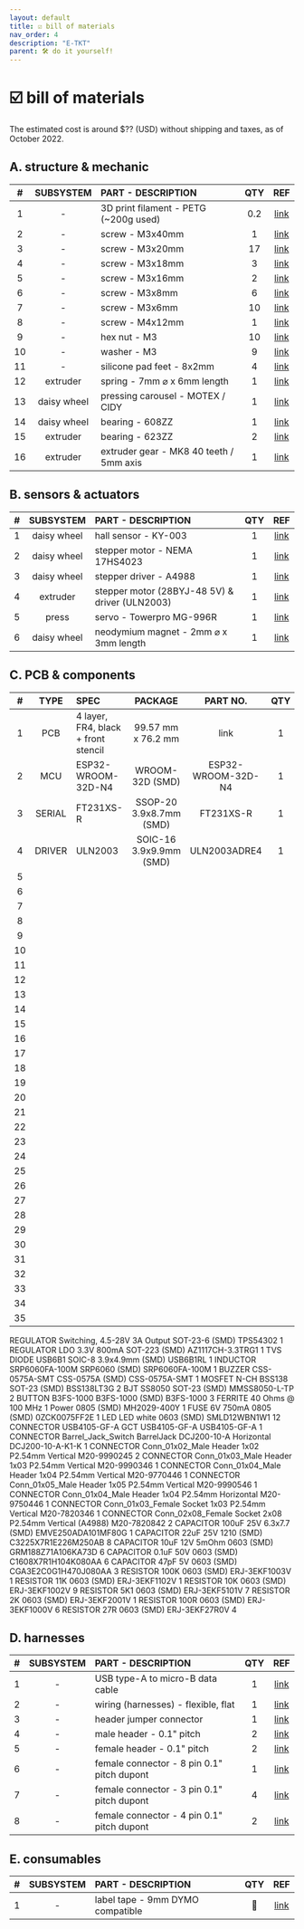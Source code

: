 ```yaml
---
layout: default
title: ☑️ bill of materials
nav_order: 4
description: "E-TKT"
parent: 🛠️ do it yourself!
---
```


# ☑️ **bill of materials**

The estimated cost is around $?? (USD) without shipping and taxes, as of October 2022.
 
## A. structure & mechanic
 
| # | SUBSYSTEM | PART - DESCRIPTION | QTY | REF | 
| :---: | :---: |  :--- | :---: | :---: |
| 1 | - | 3D print filament - PETG (~200g used) | 0.2 | [link](http://prusa3d.com/product/prusament-petg-jet-black-1kg/) |
| 2 | - | screw - M3x40mm | 1 | [link](http://aliexpress.com/item/2261799963738734.html) |
| 3 | - | screw - M3x20mm | 17 | [link](http://aliexpress.com/item/2261799963738734.html) |
| 4 | - | screw - M3x18mm | 3 | [link](http://aliexpress.com/item/2261799963738734.html) |
| 5 | - | screw - M3x16mm | 2 | [link](http://aliexpress.com/item/2261799963738734.html) |
| 6 | - | screw - M3x8mm | 6 | [link](http://aliexpress.com/item/2261799963738734.html) |
| 7 | - | screw - M3x6mm | 10 | [link](http://aliexpress.com/item/2261799963738734.html) |
| 8 | - | screw - M4x12mm | 1 | [link](http://aliexpress.com/item/2261799963738734.html) |
| 9 | - | hex nut - M3 | 10 | [link](http://aliexpress.com/item/1005001966426139.html) |
| 10 | - | washer - M3 | 9 | [link](http://aliexpress.com/item/3256801295230574.html) |
| 11 | - | silicone pad feet - 8x2mm | 4 | [link](http://aliexpress.com/item/2251832637568894.html) |
| 12 | extruder | spring - 7mm ⌀ x 6mm length | 1 | [link](http://aliexpress.com/item/4001179419287.html) |
| 13 | daisy wheel | pressing carousel - MOTEX / CIDY | 1 | [link](http://aliexpress.com/item/3256803798622137.html) |
| 14 | daisy wheel | bearing - 608ZZ | 1 | [link](http://aliexpress.com/item/1005001813219171.html) |
| 15 | extruder | bearing - 623ZZ | 2 | [link](http://aliexpress.com/item/1005001813219171.html) |
| 16 | extruder | extruder gear - MK8 40 teeth / 5mm axis | 1 | [link](http://aliexpress.com/item/2255800252771556.html) |

## B. sensors & actuators

| # | SUBSYSTEM | PART - DESCRIPTION | QTY | REF | 
| :---: | :---: |  :--- | :---: | :---: 
| 1 | daisy wheel | hall sensor - KY-003 | 1 | [link](http://aliexpress.com/item/2251832475321023.html) |
| 2 | daisy wheel | stepper motor - NEMA 17HS4023 | 1 | [link](http://aliexpress.com/item/2251832620474591.html) |
| 3 | daisy wheel | stepper driver - A4988 | 1 | [link](http://aliexpress.com/item/3256801435362018.html) |
| 4 | extruder | stepper motor (28BYJ-48 5V) & driver (ULN2003) | 1 | [link](http://aliexpress.com/item/1005003353402464.html) |
| 5 | press | servo - Towerpro MG-996R | 1 | [link](http://aliexpress.com/item/2251832857187114.html) |
| 6 | daisy wheel | neodymium magnet - 2mm ⌀ x 3mm length | 1 | [link](http://aliexpress.com/item/3256803632497346.html) |

## C. PCB & components

| # | TYPE | SPEC | PACKAGE | PART NO. | QTY |
| :---: | :---: |  :--- | :---: | :---: | :---: |
|  1 | PCB | 4 layer, FR4, black + front stencil | 99.57 mm x 76.2 mm | link | 1 |
|  2 | MCU | ESP32-WROOM-32D-N4 | WROOM-32D (SMD) | ESP32-WROOM-32D-N4 | 1 |
|  3 | SERIAL | FT231XS-R | SSOP-20 3.9x8.7mm (SMD) | FT231XS-R | 1 |
|  4 | DRIVER | ULN2003 | SOIC-16 3.9x9.9mm (SMD) | ULN2003ADRE4 | 1 |
|  5 |  |  |  |  |  |
|  6 |  |  |  |  |  |
|  7 |  |  |  |  |  |
|  8 |  |  |  |  |  |
|  9 |  |  |  |  |  |
| 10 |  |  |  |  |  |
| 11 |  |  |  |  |  |
| 12 |  |  |  |  |  |
| 13 |  |  |  |  |  |
| 14 |  |  |  |  |  |
| 15 |  |  |  |  |  |
| 16 |  |  |  |  |  |
| 17 |  |  |  |  |  |
| 18 |  |  |  |  |  |
| 19 |  |  |  |  |  |
| 20 |  |  |  |  |  |
| 21 |  |  |  |  |  |
| 22 |  |  |  |  |  |
| 23 |  |  |  |  |  |
| 24 |  |  |  |  |  |
| 25 |  |  |  |  |  |
| 26 |  |  |  |  |  |
| 27 |  |  |  |  |  |
| 28 |  |  |  |  |  |
| 29 |  |  |  |  |  |
| 30 |  |  |  |  |  |
| 31 |  |  |  |  |  |
| 32 |  |  |  |  |  |
| 33 |  |  |  |  |  |
| 34 |  |  |  |  |  |
| 35 |  |  |  |  |  |


REGULATOR	Switching, 4.5-28V 3A Output	SOT-23-6 (SMD)	TPS54302	1
REGULATOR	LDO 3.3V 800mA	SOT-223 (SMD)	AZ1117CH-3.3TRG1	1
TVS DIODE	USB6B1	SOIC-8 3.9x4.9mm (SMD)	USB6B1RL	1
INDUCTOR	SRP6060FA-100M	SRP6060 (SMD)	SRP6060FA-100M	1
BUZZER	CSS-0575A-SMT	CSS-0575A (SMD)	CSS-0575A-SMT	1
MOSFET N-CH	BSS138	SOT-23 (SMD)	BSS138LT3G	2
BJT	SS8050	SOT-23 (SMD)	MMSS8050-L-TP	2
BUTTON	B3FS-1000	B3FS-1000 (SMD)	B3FS-1000	3
FERRITE	40 Ohms @ 100 MHz 1 Power	0805 (SMD)	MH2029-400Y	1
FUSE	6V 750mA	0805 (SMD)	0ZCK0075FF2E	1
LED	LED white	0603 (SMD)	SMLD12WBN1W1	12
CONNECTOR	USB4105-GF-A	GCT USB4105-GF-A	USB4105-GF-A	1
CONNECTOR	Barrel_Jack_Switch	BarrelJack DCJ200-10-A Horizontal	DCJ200-10-A-K1-K	1
CONNECTOR	Conn_01x02_Male	Header 1x02 P2.54mm Vertical	M20-9990245	2
CONNECTOR	Conn_01x03_Male	Header 1x03 P2.54mm Vertical	M20-9990346	1
CONNECTOR	Conn_01x04_Male	Header 1x04 P2.54mm Vertical	M20-9770446	1
CONNECTOR	Conn_01x05_Male	Header 1x05 P2.54mm Vertical	M20-9990546	1
CONNECTOR	Conn_01x04_Male	Header 1x04 P2.54mm Horizontal	M20-9750446	1
CONNECTOR	Conn_01x03_Female	Socket 1x03 P2.54mm Vertical	M20-7820346	1
CONNECTOR	Conn_02x08_Female	Socket 2x08 P2.54mm Vertical (A4988)	M20-7820842	2
CAPACITOR	100uF 25V	6.3x7.7 (SMD)	EMVE250ADA101MF80G	1
CAPACITOR	22uF 25V	1210 (SMD)	C3225X7R1E226M250AB	8
CAPACITOR	10uF 12V 5mOhm	0603 (SMD)	GRM188Z71A106KA73D	6
CAPACITOR	0.1uF 50V	0603 (SMD)	C1608X7R1H104K080AA	6
CAPACITOR	47pF 5V	0603 (SMD)	CGA3E2C0G1H470J080AA	3
RESISTOR	100K	0603 (SMD)	ERJ-3EKF1003V	1
RESISTOR	11K	0603 (SMD)	ERJ-3EKF1102V	1
RESISTOR	10K	0603 (SMD)	ERJ-3EKF1002V	9
RESISTOR	5K1	0603 (SMD)	ERJ-3EKF5101V	7
RESISTOR	2K	0603 (SMD)	ERJ-3EKF2001V	1
RESISTOR	100R	0603 (SMD)	ERJ-3EKF1000V	6
RESISTOR	27R	0603 (SMD)	ERJ-3EKF27R0V	4



















## D. harnesses

| # | SUBSYSTEM | PART - DESCRIPTION | QTY | REF | 
| :---: | :---: |  :--- | :---: | :---: |
| 1 | - | USB type-A to micro-B data cable | 1 | [link](http://aliexpress.com/item/2255800229926282.html) |
| 2 | - | wiring (harnesses) - flexible, flat | 1 | [link](http://aliexpress.com/item/2251832639497810.html) |
| 3 | - | header jumper connector | 1 | [link](http://aliexpress.com/item/2251801839907761.html) |
| 4 | - | male header - 0.1" pitch | 2 | [link](http://aliexpress.com/item/2251832538163556.html) |
| 5 | - | female header - 0.1" pitch | 2 | [link](http://aliexpress.com/item/2251832538163556.html) |
| 6 | - | female connector - 8 pin 0.1" pitch dupont | 1 | [link](http://aliexpress.com/item/3256802073547679.html) |
| 7 | - | female connector - 3 pin 0.1" pitch dupont | 4 | [link](http://aliexpress.com/item/3256802073547679.html) |
| 8 | - | female connector - 4 pin 0.1" pitch dupont | 2 | [link](http://aliexpress.com/item/3256802073547679.html) |

## E. consumables

| # | SUBSYSTEM | PART - DESCRIPTION | QTY | REF | 
| :---: | :---: |  :--- | :---: | :---: |
| 1 | - | label tape - 9mm DYMO compatible | 🦝 | [link](http://aliexpress.com/item/1005001525284316.html) |
